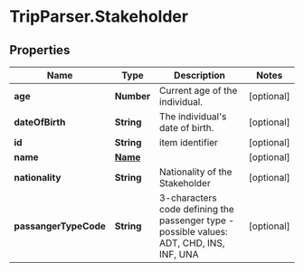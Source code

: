 # TripParser.Stakeholder

## Properties

Name | Type | Description | Notes
------------ | ------------- | ------------- | -------------
**age** | **Number** | Current age of the individual. | [optional] 
**dateOfBirth** | **String** | The individual&#39;s date of birth. | [optional] 
**id** | **String** | item identifier | [optional] 
**name** | [**Name**](Name.md) |  | [optional] 
**nationality** | **String** | Nationality of the Stakeholder | [optional] 
**passangerTypeCode** | **String** | 3-characters code defining the passenger type - possible values: ADT, CHD, INS, INF, UNA | [optional] 


